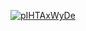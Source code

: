 <a href="file:/private/var/folders/sk/5l863n2500v5fw7dm2ybqcc40000gn/T/3100613774304977210/build/reports/kover/html/index.html">![pIHTAxWyDe](https://img.shields.io/badge/0.0-red?logo=kotlin&label=pIHTAxWyDe&style=for-the-badge)</a>
